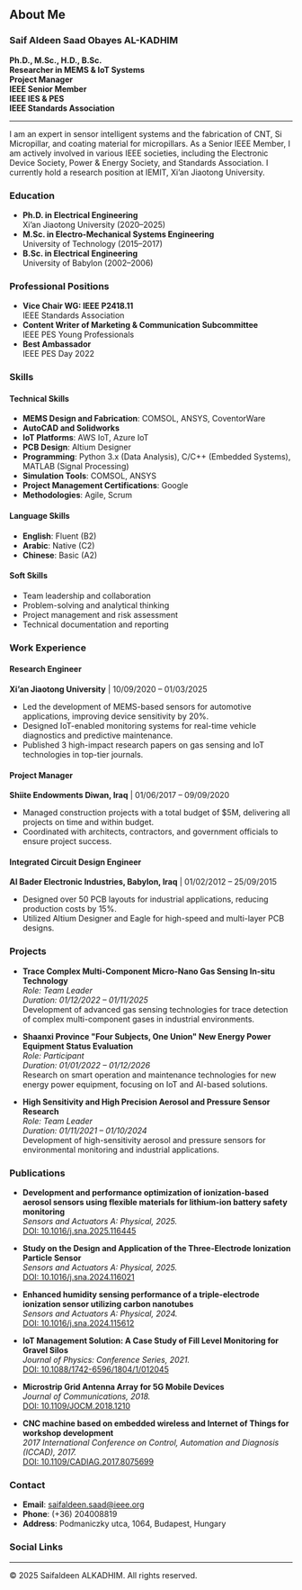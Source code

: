 ## About Me

### Saif Aldeen Saad Obayes AL-KADHIM
**Ph.D., M.Sc., H.D., B.Sc.**  
**Researcher in MEMS & IoT Systems**  
**Project Manager**  
**IEEE Senior Member**  
**IEEE IES & PES**  
**IEEE Standards Association**

---

I am an expert in sensor intelligent systems and the fabrication of CNT, Si Micropillar, and coating material for micropillars. As a Senior IEEE Member, I am actively involved in various IEEE societies, including the Electronic Device Society, Power & Energy Society, and Standards Association. I currently hold a research position at IEMIT, Xi’an Jiaotong University.

### Education
- **Ph.D. in Electrical Engineering**  
  Xi’an Jiaotong University (2020–2025)
- **M.Sc. in Electro-Mechanical Systems Engineering**  
  University of Technology (2015–2017)
- **B.Sc. in Electrical Engineering**  
  University of Babylon (2002–2006)

### Professional Positions
- **Vice Chair WG: IEEE P2418.11**  
  IEEE Standards Association
- **Content Writer of Marketing & Communication Subcommittee**  
  IEEE PES Young Professionals
- **Best Ambassador**  
  IEEE PES Day 2022

### Skills
#### Technical Skills
- **MEMS Design and Fabrication**: COMSOL, ANSYS, CoventorWare
- **AutoCAD and Solidworks**
- **IoT Platforms**: AWS IoT, Azure IoT
- **PCB Design**: Altium Designer
- **Programming**: Python 3.x (Data Analysis), C/C++ (Embedded Systems), MATLAB (Signal Processing)
- **Simulation Tools**: COMSOL, ANSYS
- **Project Management Certifications**: Google
- **Methodologies**: Agile, Scrum

#### Language Skills
- **English**: Fluent (B2)
- **Arabic**: Native (C2)
- **Chinese**: Basic (A2)

#### Soft Skills
- Team leadership and collaboration
- Problem-solving and analytical thinking
- Project management and risk assessment
- Technical documentation and reporting

### Work Experience
#### Research Engineer
**Xi’an Jiaotong University** | 10/09/2020 – 01/03/2025
- Led the development of MEMS-based sensors for automotive applications, improving device sensitivity by 20%.
- Designed IoT-enabled monitoring systems for real-time vehicle diagnostics and predictive maintenance.
- Published 3 high-impact research papers on gas sensing and IoT technologies in top-tier journals.

#### Project Manager
**Shiite Endowments Diwan, Iraq** | 01/06/2017 – 09/09/2020
- Managed construction projects with a total budget of $5M, delivering all projects on time and within budget.
- Coordinated with architects, contractors, and government officials to ensure project success.

#### Integrated Circuit Design Engineer
**Al Bader Electronic Industries, Babylon, Iraq** | 01/02/2012 – 25/09/2015
- Designed over 50 PCB layouts for industrial applications, reducing production costs by 15%.
- Utilized Altium Designer and Eagle for high-speed and multi-layer PCB designs.

### Projects
- **Trace Complex Multi-Component Micro-Nano Gas Sensing In-situ Technology**  
  *Role: Team Leader*  
  *Duration: 01/12/2022 – 01/11/2025*  
  Development of advanced gas sensing technologies for trace detection of complex multi-component gases in industrial environments.

- **Shaanxi Province "Four Subjects, One Union" New Energy Power Equipment Status Evaluation**  
  *Role: Participant*  
  *Duration: 01/01/2022 – 01/12/2026*  
  Research on smart operation and maintenance technologies for new energy power equipment, focusing on IoT and AI-based solutions.

- **High Sensitivity and High Precision Aerosol and Pressure Sensor Research**  
  *Role: Team Leader*  
  *Duration: 01/11/2021 – 01/10/2024*  
  Development of high-sensitivity aerosol and pressure sensors for environmental monitoring and industrial applications.

### Publications
- **Development and performance optimization of ionization-based aerosol sensors using flexible materials for lithium-ion battery safety monitoring**  
  *Sensors and Actuators A: Physical, 2025.*  
  [DOI: 10.1016/j.sna.2025.116445](https://doi.org/10.1016/j.sna.2025.116445)

- **Study on the Design and Application of the Three-Electrode Ionization Particle Sensor**  
  *Sensors and Actuators A: Physical, 2025.*  
  [DOI: 10.1016/j.sna.2024.116021](https://doi.org/10.1016/j.sna.2024.116021)

- **Enhanced humidity sensing performance of a triple-electrode ionization sensor utilizing carbon nanotubes**  
  *Sensors and Actuators A: Physical, 2024.*  
  [DOI: 10.1016/j.sna.2024.115612](https://doi.org/10.1016/j.sna.2024.115612)

- **IoT Management Solution: A Case Study of Fill Level Monitoring for Gravel Silos**  
  *Journal of Physics: Conference Series, 2021.*  
  [DOI: 10.1088/1742-6596/1804/1/012045](https://doi.org/10.1088/1742-6596/1804/1/012045)

- **Microstrip Grid Antenna Array for 5G Mobile Devices**  
  *Journal of Communications, 2018.*  
  [DOI: 10.1109/JOCM.2018.1210](https://doi.org/10.1109/JOCM.2018.1210)

- **CNC machine based on embedded wireless and Internet of Things for workshop development**  
  *2017 International Conference on Control, Automation and Diagnosis (ICCAD), 2017.*  
  [DOI: 10.1109/CADIAG.2017.8075699](https://doi.org/10.1109/CADIAG.2017.8075699)

### Contact
- **Email**: saifaldeen.saad@ieee.org
- **Phone**: (+36) 204008819
- **Address**: Podmaniczky utca, 1064, Budapest, Hungary

### Social Links

---

© 2025 Saifaldeen ALKADHIM. All rights reserved.
